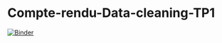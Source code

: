 # Compte-rendu-Data-cleaning-TP1




[![Binder](https://mybinder.org/badge_logo.svg)](https://mybinder.org/v2/gh/slhmohamed/Compte-rendu-Data-cleaning-TP1/main)
